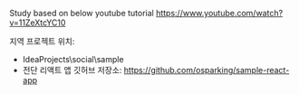 Study based on below youtube tutorial
https://www.youtube.com/watch?v=11ZeXtcYC10

지역 프로젝트 위치:
* IdeaProjects\social\sample
* 전단 리액트 앱 깃허브 저장소: https://github.com/osparking/sample-react-app

